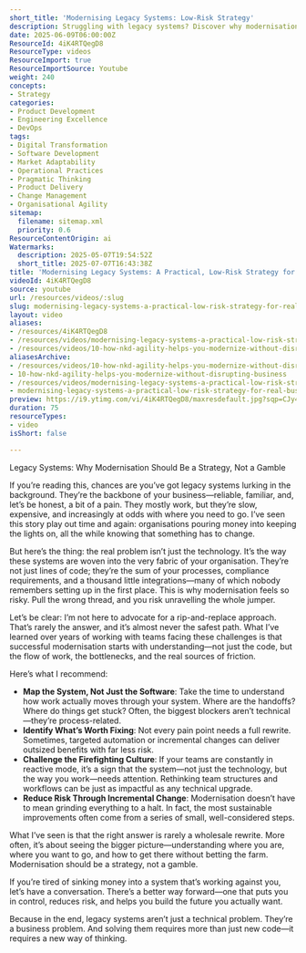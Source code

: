 ```yaml
---
short_title: 'Modernising Legacy Systems: Low-Risk Strategy'
description: Struggling with legacy systems? Discover why modernisation is a strategy, not a gamble—reduce risk, boost efficiency, and future-proof your business today.
date: 2025-06-09T06:00:00Z
ResourceId: 4iK4RTQegD8
ResourceType: videos
ResourceImport: true
ResourceImportSource: Youtube
weight: 240
concepts:
- Strategy
categories:
- Product Development
- Engineering Excellence
- DevOps
tags:
- Digital Transformation
- Software Development
- Market Adaptability
- Operational Practices
- Pragmatic Thinking
- Product Delivery
- Change Management
- Organisational Agility
sitemap:
  filename: sitemap.xml
  priority: 0.6
ResourceContentOrigin: ai
Watermarks:
  description: 2025-05-07T19:54:52Z
  short_title: 2025-07-07T16:43:38Z
title: 'Modernising Legacy Systems: A Practical, Low-Risk Strategy for Real Business Transformation'
videoId: 4iK4RTQegD8
source: youtube
url: /resources/videos/:slug
slug: modernising-legacy-systems-a-practical-low-risk-strategy-for-real-business-transformation
layout: video
aliases:
- /resources/4iK4RTQegD8
- /resources/videos/modernising-legacy-systems-a-practical-low-risk-strategy-for-real-business-transformation
- /resources/videos/10-how-nkd-agility-helps-you-modernize-without-disrupting-business
aliasesArchive:
- /resources/videos/10-how-nkd-agility-helps-you-modernize-without-disrupting-business
- 10-how-nkd-agility-helps-you-modernize-without-disrupting-business
- /resources/videos/modernising-legacy-systems-a-practical-low-risk-strategy-for-real-business-transformation
- modernising-legacy-systems-a-practical-low-risk-strategy-for-real-business-transformation
preview: https://i9.ytimg.com/vi/4iK4RTQegD8/maxresdefault.jpg?sqp=CJy47sAG&rs=AOn4CLCr7WnpZZkXj6DDbocSm0IErlL4jg
duration: 75
resourceTypes:
- video
isShort: false

---
```

Legacy Systems: Why Modernisation Should Be a Strategy, Not a Gamble

If you’re reading this, chances are you’ve got legacy systems lurking in the background. They’re the backbone of your business—reliable, familiar, and, let’s be honest, a bit of a pain. They mostly work, but they’re slow, expensive, and increasingly at odds with where you need to go. I’ve seen this story play out time and again: organisations pouring money into keeping the lights on, all the while knowing that something has to change.

But here’s the thing: the real problem isn’t just the technology. It’s the way these systems are woven into the very fabric of your organisation. They’re not just lines of code; they’re the sum of your processes, compliance requirements, and a thousand little integrations—many of which nobody remembers setting up in the first place. This is why modernisation feels so risky. Pull the wrong thread, and you risk unravelling the whole jumper.

Let’s be clear: I’m not here to advocate for a rip-and-replace approach. That’s rarely the answer, and it’s almost never the safest path. What I’ve learned over years of working with teams facing these challenges is that successful modernisation starts with understanding—not just the code, but the flow of work, the bottlenecks, and the real sources of friction.

Here’s what I recommend:

- **Map the System, Not Just the Software**: Take the time to understand how work actually moves through your system. Where are the handoffs? Where do things get stuck? Often, the biggest blockers aren’t technical—they’re process-related.
- **Identify What’s Worth Fixing**: Not every pain point needs a full rewrite. Sometimes, targeted automation or incremental changes can deliver outsized benefits with far less risk.
- **Challenge the Firefighting Culture**: If your teams are constantly in reactive mode, it’s a sign that the system—not just the technology, but the way you work—needs attention. Rethinking team structures and workflows can be just as impactful as any technical upgrade.
- **Reduce Risk Through Incremental Change**: Modernisation doesn’t have to mean grinding everything to a halt. In fact, the most sustainable improvements often come from a series of small, well-considered steps.

What I’ve seen is that the right answer is rarely a wholesale rewrite. More often, it’s about seeing the bigger picture—understanding where you are, where you want to go, and how to get there without betting the farm. Modernisation should be a strategy, not a gamble.

If you’re tired of sinking money into a system that’s working against you, let’s have a conversation. There’s a better way forward—one that puts you in control, reduces risk, and helps you build the future you actually want.

Because in the end, legacy systems aren’t just a technical problem. They’re a business problem. And solving them requires more than just new code—it requires a new way of thinking.
